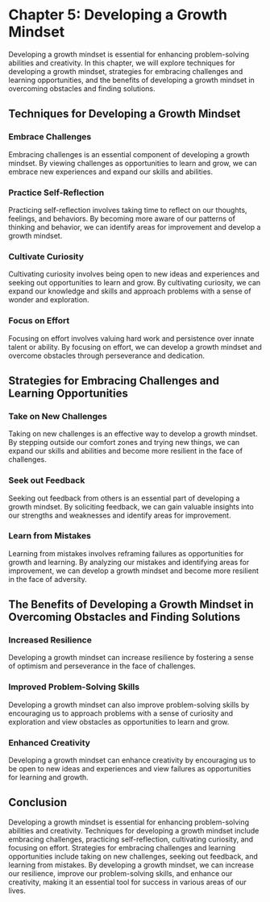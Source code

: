 Chapter 5: Developing a Growth Mindset
======================================

Developing a growth mindset is essential for enhancing problem-solving abilities and creativity. In this chapter, we will explore techniques for developing a growth mindset, strategies for embracing challenges and learning opportunities, and the benefits of developing a growth mindset in overcoming obstacles and finding solutions.

Techniques for Developing a Growth Mindset
------------------------------------------

### Embrace Challenges

Embracing challenges is an essential component of developing a growth mindset. By viewing challenges as opportunities to learn and grow, we can embrace new experiences and expand our skills and abilities.

### Practice Self-Reflection

Practicing self-reflection involves taking time to reflect on our thoughts, feelings, and behaviors. By becoming more aware of our patterns of thinking and behavior, we can identify areas for improvement and develop a growth mindset.

### Cultivate Curiosity

Cultivating curiosity involves being open to new ideas and experiences and seeking out opportunities to learn and grow. By cultivating curiosity, we can expand our knowledge and skills and approach problems with a sense of wonder and exploration.

### Focus on Effort

Focusing on effort involves valuing hard work and persistence over innate talent or ability. By focusing on effort, we can develop a growth mindset and overcome obstacles through perseverance and dedication.

Strategies for Embracing Challenges and Learning Opportunities
--------------------------------------------------------------

### Take on New Challenges

Taking on new challenges is an effective way to develop a growth mindset. By stepping outside our comfort zones and trying new things, we can expand our skills and abilities and become more resilient in the face of challenges.

### Seek out Feedback

Seeking out feedback from others is an essential part of developing a growth mindset. By soliciting feedback, we can gain valuable insights into our strengths and weaknesses and identify areas for improvement.

### Learn from Mistakes

Learning from mistakes involves reframing failures as opportunities for growth and learning. By analyzing our mistakes and identifying areas for improvement, we can develop a growth mindset and become more resilient in the face of adversity.

The Benefits of Developing a Growth Mindset in Overcoming Obstacles and Finding Solutions
-----------------------------------------------------------------------------------------

### Increased Resilience

Developing a growth mindset can increase resilience by fostering a sense of optimism and perseverance in the face of challenges.

### Improved Problem-Solving Skills

Developing a growth mindset can also improve problem-solving skills by encouraging us to approach problems with a sense of curiosity and exploration and view obstacles as opportunities to learn and grow.

### Enhanced Creativity

Developing a growth mindset can enhance creativity by encouraging us to be open to new ideas and experiences and view failures as opportunities for learning and growth.

Conclusion
----------

Developing a growth mindset is essential for enhancing problem-solving abilities and creativity. Techniques for developing a growth mindset include embracing challenges, practicing self-reflection, cultivating curiosity, and focusing on effort. Strategies for embracing challenges and learning opportunities include taking on new challenges, seeking out feedback, and learning from mistakes. By developing a growth mindset, we can increase our resilience, improve our problem-solving skills, and enhance our creativity, making it an essential tool for success in various areas of our lives.
